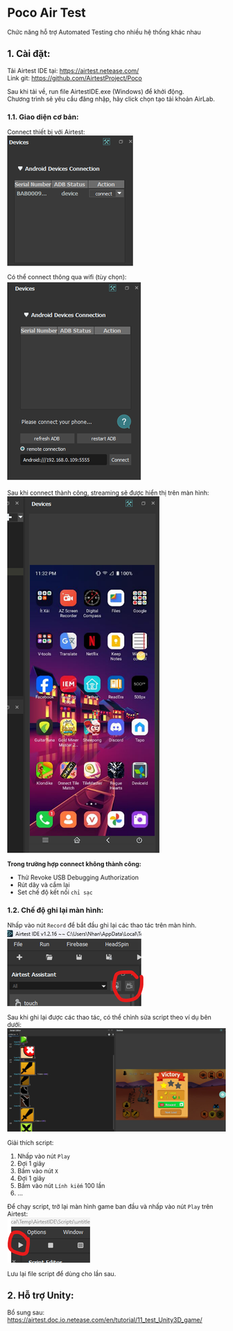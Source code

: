# Poco Air Test

Chức năng hỗ trợ Automated Testing cho nhiều hệ thống khác nhau

## 1. Cài đặt:
Tải Airtest IDE tại: https://airtest.netease.com/  
Link git: https://github.com/AirtestProject/Poco

Sau khi tải về, run file AirtestIDE.exe (Windows) để khởi động.  
Chương trình sẽ yêu cầu đăng nhập, hãy click chọn tạo tải khoản AirLab.  


### 1.1. Giao diện cơ bản:

Connect thiết bị với Airtest:  
![image](images/poco/adb_wired.png)  

Có thể connect thông qua wifi (tùy chọn):  
![image](images/poco/adb_remote.png)  

Sau khi connect thành công, streaming sẽ được hiển thị trên màn hình:  
![image](images/poco/adb_connected.png)  

**Trong trường hợp connect không thành công:**
- Thử Revoke USB Debugging Authorization
- Rút dây và cắm lại
- Set chế độ kết nối `chỉ sạc`

### 1.2. Chế độ ghi lại màn hình:

Nhấp vào nút `Record` để bắt đầu ghi lại các thao tác trên màn hình.
![image](images/poco/record_btn.png)

Sau khi ghi lại được các thao tác, có thể chỉnh sửa script theo ví dụ bên dưới:
![image](images/poco/script_sample.png)

Giải thích script:
1. Nhấp vào nút `Play`
2. Đợi 1 giây
3. Bấm vào nút `X`
4. Đợi 1 giây
5. Bấm vào nút `Lính kiếm` 100 lần
6. ...

Để chạy script, trở lại màn hình game ban đầu và nhấp vào nút `Play` trên Airtest:  
![image](images/poco/play_btn.png)

Lưu lại file script để dùng cho lần sau.

## 2. Hỗ trợ Unity:
Bổ sung sau: https://airtest.doc.io.netease.com/en/tutorial/11_test_Unity3D_game/
